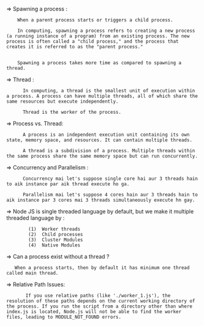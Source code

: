 =>   Spawning a process :

        When a parent process starts or triggers a child process.

        In computing, spawning a process refers to creating a new process (a running instance of a program) from an existing process. The new process is often called a "child process," and the process that creates it is referred to as the "parent process."


        Spawning a process takes more time as compared to spawning a thread.


=>    Thread : 

          In computing, a thread is the smallest unit of execution within a process. A process can have multiple threads, all of which share the same resources but execute independently. 

          Thread is the worker of the process.


=>   Process vs. Thread:

          A process is an independent execution unit containing its own state, memory space, and resources. It can contain multiple threads.

          A thread is a subdivision of a process. Multiple threads within the same process share the same memory space but can run concurrently.


=>   Concurrency and Parallelism :

          Concurrency mai let's suppose single core hai aur 3 threads hain to aik instance par aik thread execute ho ga.

          Parallelism mai let's suppose 4 cores hain aur 3 threads hain to aik instance par 3 cores mai 3 threads simultaneously execute hn gay.


=>    Node JS is single threaded language by default, but we make it multiple threaded 
      language by :

            (1)  Worker threads
            (2)  Child processes
            (3)  Cluster Modules
            (4)  Native Modules


=>   Can a process exist without a thread ?

       When a process starts, then by default it has minimum one thread called main thread.





=>    Relative Path Issues:

           If you use relative paths (like './worker_1.js'), the resolution of these paths depends on the current working directory of the process. If you run the script from a directory other than where index.js is located, Node.js will not be able to find the worker files, leading to MODULE_NOT_FOUND errors.